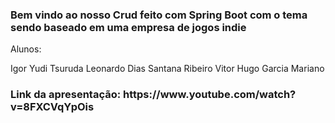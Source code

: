<h3> Bem vindo ao nosso Crud feito com Spring Boot com o tema sendo baseado em uma empresa de jogos indie</h3>

<p> Alunos: </p>

Igor Yudi Tsuruda
Leonardo Dias Santana Ribeiro
Vitor Hugo Garcia Mariano
</p>


<h3> Link da apresentação: <strong>https://www.youtube.com/watch?v=8FXCVqYpOis</strong></h3>

